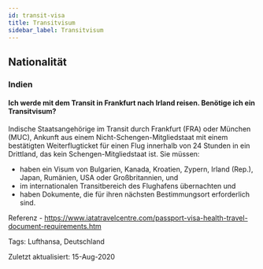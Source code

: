 ```yaml
---
id: transit-visa
title: Transitvisum
sidebar_label: Transitvisum
---
```


## Nationalität

### Indien

#### **Ich werde mit dem Transit in Frankfurt nach Irland reisen. Benötige ich ein Transitvisum?**

Indische Staatsangehörige im Transit durch Frankfurt (FRA) oder München (MUC), Ankunft aus einem Nicht-Schengen-Mitgliedstaat mit einem bestätigten Weiterflugticket für einen Flug innerhalb von 24 Stunden in ein Drittland, das kein Schengen-Mitgliedstaat ist. Sie müssen:
- haben ein Visum von Bulgarien, Kanada, Kroatien, Zypern, Irland (Rep.), Japan, Rumänien, USA oder Großbritannien, und
- im internationalen Transitbereich des Flughafens übernachten und
- haben Dokumente, die für ihren nächsten Bestimmungsort erforderlich sind.

Referenz - https://www.iatatravelcentre.com/passport-visa-health-travel-document-requirements.htm

Tags: Lufthansa, Deutschland

Zuletzt aktualisiert: 15-Aug-2020